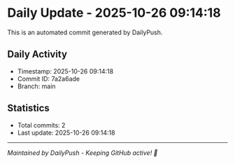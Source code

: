 # Daily Update - 2025-10-26 09:14:18

This is an automated commit generated by DailyPush.

## Daily Activity
- Timestamp: 2025-10-26 09:14:18
- Commit ID: 7a2a6ade
- Branch: main

## Statistics
- Total commits: 2
- Last update: 2025-10-26 09:14:18

---
*Maintained by DailyPush - Keeping GitHub active! 🚀*

